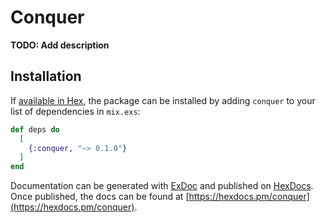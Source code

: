# Conquer

**TODO: Add description**

## Installation

If [available in Hex](https://hex.pm/docs/publish), the package can be installed
by adding `conquer` to your list of dependencies in `mix.exs`:

```elixir
def deps do
  [
    {:conquer, "~> 0.1.0"}
  ]
end
```

Documentation can be generated with [ExDoc](https://github.com/elixir-lang/ex_doc)
and published on [HexDocs](https://hexdocs.pm). Once published, the docs can
be found at [https://hexdocs.pm/conquer](https://hexdocs.pm/conquer).

